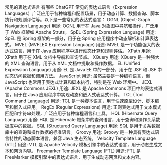 常见的表达式语言 有哪些
ChatGPT
常见的表达式语言（Expression Languages）广泛应用于各种编程和配置场景，用于动态计算、数据查询、脚本执行和规则评估等。以下是一些常见的表达式语言：
OGNL (Object-Graph Navigation Language)
用途: OGNL 用于在 Java 对象图中导航和操作，广泛用于 Web 框架如 Apache Struts。
SpEL (Spring Expression Language)
用途: SpEL 是 Spring 框架的一部分，用于在 Spring 应用程序中动态解析和计算表达式。
MVEL (MVFLEX Expression Language)
用途: MVEL 是一个功能强大的表达式语言，用于在 Java 应用程序中进行动态计算和规则评估。
XPath
用途: XPath 用于在 XML 文档中导航和查询节点。
XQuery
用途: XQuery 是一种强大的 XML 查询语言，用于从 XML 文档中提取和操作数据。
EL (Unified Expression Language)
用途: EL 是 Java EE 中的一部分，用于在 JSP 和 JSF 中动态访问数据和调用方法。
JavaScript
用途: 虽然主要是一种编程语言，但 JavaScript 也常用于表达式计算和脚本执行，特别是在 Web 环境中。
JEXL (Apache Commons JEXL)
用途: JEXL 是 Apache Commons 项目中的表达式语言，用于在 Java 应用程序中实现动态和嵌入式表达式计算。
TCL (Tool Command Language)
用途: TCL 是一种脚本语言，用于快速原型设计、脚本编写和嵌入式应用。
RegEx (Regular Expressions)
用途: 正则表达式用于文本模式匹配和字符串处理，广泛应用于各种编程语言和工具。
HQL (Hibernate Query Language)
用途: HQL 是 Hibernate 框架中的查询语言，用于查询和操作关系数据库中的数据。
SQL (Structured Query Language)
用途: SQL 是用于关系数据库中的查询和操作数据的标准语言。
Groovy
用途: Groovy 是一种具有表达式语言特性的动态脚本语言，兼容 Java 生态系统。
Velocity Template Language (VTL)
用途: VTL 是 Apache Velocity 模板引擎中的表达式语言，用于动态生成文本和网页内容。
Freemarker Template Language (FTL)
用途: FTL 是 FreeMarker 模板引擎中的表达式语言，用于生成动态网页和文本内容。

